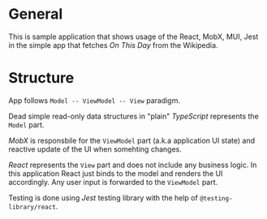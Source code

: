 # General

This is sample application that shows usage of the React, MobX, MUI, Jest in the simple app that fetches *On This Day* from the Wikipedia.


# Structure

App follows `Model -- ViewModel -- View` paradigm.

Dead simple read-only data structures in "plain" *TypeScript* represents the `Model` part.

*MobX* is responsbile for the `ViewModel` part (a.k.a application UI state) and reactive
update of the UI when somehting changes.

*React* represents the `View` part and does not include any business logic. In this application React just binds to the model and renders
the UI accordingly. Any user input is forwarded to the `ViewModel` part.

Testing is done using *Jest* testing library with the help of `@testing-library/react`.
